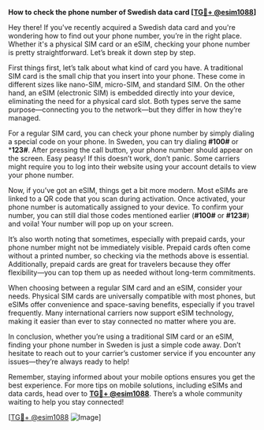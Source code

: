 **How to check the phone number of Swedish data card [[TG💪+ @esim1088](https://t.me/s/esim1088)]**

Hey there! If you've recently acquired a Swedish data card and you're wondering how to find out your phone number, you’re in the right place. Whether it's a physical SIM card or an eSIM, checking your phone number is pretty straightforward. Let’s break it down step by step.

First things first, let’s talk about what kind of card you have. A traditional SIM card is the small chip that you insert into your phone. These come in different sizes like nano-SIM, micro-SIM, and standard SIM. On the other hand, an eSIM (electronic SIM) is embedded directly into your device, eliminating the need for a physical card slot. Both types serve the same purpose—connecting you to the network—but they differ in how they’re managed.

For a regular SIM card, you can check your phone number by simply dialing a special code on your phone. In Sweden, you can try dialing **#100#** or ***123#**. After pressing the call button, your phone number should appear on the screen. Easy peasy! If this doesn’t work, don’t panic. Some carriers might require you to log into their website using your account details to view your phone number.

Now, if you’ve got an eSIM, things get a bit more modern. Most eSIMs are linked to a QR code that you scan during activation. Once activated, your phone number is automatically assigned to your device. To confirm your number, you can still dial those codes mentioned earlier (**#100#** or **#123#**) and voila! Your number will pop up on your screen.

It’s also worth noting that sometimes, especially with prepaid cards, your phone number might not be immediately visible. Prepaid cards often come without a printed number, so checking via the methods above is essential. Additionally, prepaid cards are great for travelers because they offer flexibility—you can top them up as needed without long-term commitments.

When choosing between a regular SIM card and an eSIM, consider your needs. Physical SIM cards are universally compatible with most phones, but eSIMs offer convenience and space-saving benefits, especially if you travel frequently. Many international carriers now support eSIM technology, making it easier than ever to stay connected no matter where you are.

In conclusion, whether you’re using a traditional SIM card or an eSIM, finding your phone number in Sweden is just a simple code away. Don’t hesitate to reach out to your carrier’s customer service if you encounter any issues—they’re always ready to help!

Remember, staying informed about your mobile options ensures you get the best experience. For more tips on mobile solutions, including eSIMs and data cards, head over to **[TG💪+ @esim1088](https://t.me/s/esim1088)**. There’s a whole community waiting to help you stay connected!

[[TG💪+ @esim1088](https://t.me/s/esim1088) ![Image](https://i.postimg.cc/Y0z9fWf4/image.png)]